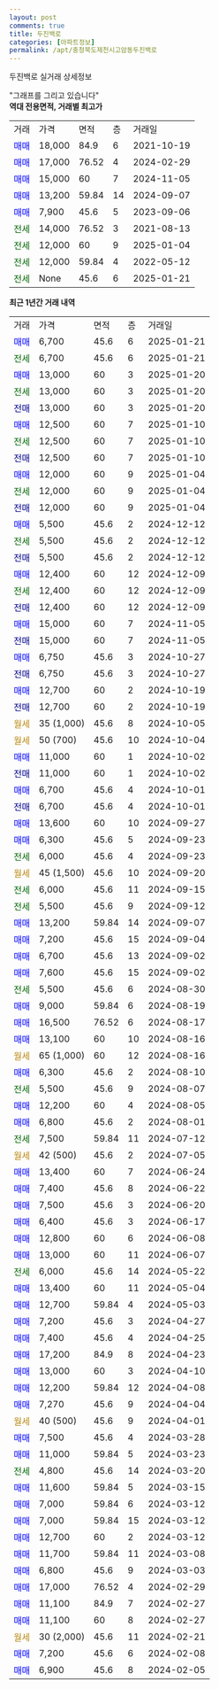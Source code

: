 ```yaml
---
layout: post
comments: true
title: 두진백로
categories: [아파트정보]
permalink: /apt/충청북도제천시고암동두진백로
---
```


두진백로 실거래 상세정보

<script type="text/javascript">
  google.charts.load('current', {'packages':['line', 'corechart']});
  google.charts.setOnLoadCallback(drawChart);

  function drawChart() {
    var data = new google.visualization.DataTable();
    data.addColumn('date', '거래일');
    data.addColumn('number', "매매");
    data.addColumn('number', "전세");
    data.addColumn('number', "전매");

    data.addRows([[new Date(Date.parse("2025-01-21")), 6700, null, null], [new Date(Date.parse("2025-01-21")), null, 6700, null], [new Date(Date.parse("2025-01-20")), 13000, null, null], [new Date(Date.parse("2025-01-20")), null, 13000, null], [new Date(Date.parse("2025-01-20")), null, null, 13000], [new Date(Date.parse("2025-01-10")), 12500, null, null], [new Date(Date.parse("2025-01-10")), null, 12500, null], [new Date(Date.parse("2025-01-10")), null, null, 12500], [new Date(Date.parse("2025-01-04")), 12000, null, null], [new Date(Date.parse("2025-01-04")), null, 12000, null], [new Date(Date.parse("2025-01-04")), null, null, 12000], [new Date(Date.parse("2024-12-12")), 5500, null, null], [new Date(Date.parse("2024-12-12")), null, 5500, null], [new Date(Date.parse("2024-12-12")), null, null, 5500], [new Date(Date.parse("2024-12-09")), 12400, null, null], [new Date(Date.parse("2024-12-09")), null, 12400, null], [new Date(Date.parse("2024-12-09")), null, null, 12400], [new Date(Date.parse("2024-11-05")), 15000, null, null], [new Date(Date.parse("2024-11-05")), null, null, 15000], [new Date(Date.parse("2024-10-27")), 6750, null, null], [new Date(Date.parse("2024-10-27")), null, null, 6750], [new Date(Date.parse("2024-10-19")), 12700, null, null], [new Date(Date.parse("2024-10-19")), null, null, 12700], [new Date(Date.parse("2024-10-05")), null, null, null], [new Date(Date.parse("2024-10-04")), null, null, null], [new Date(Date.parse("2024-10-02")), 11000, null, null], [new Date(Date.parse("2024-10-02")), null, null, 11000], [new Date(Date.parse("2024-10-01")), 6700, null, null], [new Date(Date.parse("2024-10-01")), null, null, 6700], [new Date(Date.parse("2024-09-27")), 13600, null, null], [new Date(Date.parse("2024-09-23")), 6300, null, null], [new Date(Date.parse("2024-09-23")), null, 6000, null], [new Date(Date.parse("2024-09-20")), null, null, null], [new Date(Date.parse("2024-09-15")), null, 6000, null], [new Date(Date.parse("2024-09-12")), null, 5500, null], [new Date(Date.parse("2024-09-07")), 13200, null, null], [new Date(Date.parse("2024-09-04")), 7200, null, null], [new Date(Date.parse("2024-09-02")), 6700, null, null], [new Date(Date.parse("2024-09-02")), 7600, null, null], [new Date(Date.parse("2024-08-30")), null, 5500, null], [new Date(Date.parse("2024-08-19")), 9000, null, null], [new Date(Date.parse("2024-08-17")), 16500, null, null], [new Date(Date.parse("2024-08-16")), 13100, null, null], [new Date(Date.parse("2024-08-16")), null, null, null], [new Date(Date.parse("2024-08-10")), 6300, null, null], [new Date(Date.parse("2024-08-07")), null, 5500, null], [new Date(Date.parse("2024-08-05")), 12200, null, null], [new Date(Date.parse("2024-08-01")), 6800, null, null], [new Date(Date.parse("2024-07-12")), null, 7500, null], [new Date(Date.parse("2024-07-05")), null, null, null], [new Date(Date.parse("2024-06-24")), 13400, null, null], [new Date(Date.parse("2024-06-22")), 7400, null, null], [new Date(Date.parse("2024-06-20")), 7500, null, null], [new Date(Date.parse("2024-06-17")), 6400, null, null], [new Date(Date.parse("2024-06-08")), 12800, null, null], [new Date(Date.parse("2024-06-07")), 13000, null, null], [new Date(Date.parse("2024-05-22")), null, 6000, null], [new Date(Date.parse("2024-05-04")), 13400, null, null], [new Date(Date.parse("2024-05-03")), 12700, null, null], [new Date(Date.parse("2024-04-27")), 7200, null, null], [new Date(Date.parse("2024-04-25")), 7400, null, null], [new Date(Date.parse("2024-04-23")), 17200, null, null], [new Date(Date.parse("2024-04-10")), 13000, null, null], [new Date(Date.parse("2024-04-08")), 12200, null, null], [new Date(Date.parse("2024-04-04")), 7270, null, null], [new Date(Date.parse("2024-04-01")), null, null, null], [new Date(Date.parse("2024-03-28")), 7500, null, null], [new Date(Date.parse("2024-03-23")), 11000, null, null], [new Date(Date.parse("2024-03-20")), null, 4800, null], [new Date(Date.parse("2024-03-15")), 11600, null, null], [new Date(Date.parse("2024-03-12")), 7000, null, null], [new Date(Date.parse("2024-03-12")), 7000, null, null], [new Date(Date.parse("2024-03-12")), 12700, null, null], [new Date(Date.parse("2024-03-08")), 11700, null, null], [new Date(Date.parse("2024-03-03")), 6800, null, null], [new Date(Date.parse("2024-02-29")), 17000, null, null], [new Date(Date.parse("2024-02-27")), 11100, null, null], [new Date(Date.parse("2024-02-27")), 11100, null, null], [new Date(Date.parse("2024-02-21")), null, null, null], [new Date(Date.parse("2024-02-08")), 7200, null, null], [new Date(Date.parse("2024-02-05")), 6900, null, null]]);

    var options = {
      hAxis: {
        format: 'yyyy/MM/dd'
      },    
      lineWidth: 0,
      pointsVisible: true,    
      title: '최근 1년간 유형별 실거래가 분포',
      legend: { position: 'bottom' }
    };

    var formatter = new google.visualization.NumberFormat({pattern:'###,###'} );
    formatter.format(data, 1);
    formatter.format(data, 2);
    
    setTimeout(function() {
        var chart = new google.visualization.LineChart(document.getElementById('columnchart_material'));
        chart.draw(data, (options));
        document.getElementById('loading').style.display = 'none';
    }, 200);
  }
</script>


<div id="loading" style="z-index:20; display: block; margin-left: 0px">"그래프를 그리고 있습니다"</div>
<div id="columnchart_material" style="width: 95%; margin-left: 0px; display: block"></div>
<!-- contents start -->
<b>역대 전용면적, 거래별 최고가</b>
<table class="sortable">
    <tr>
      <td>거래</td>
      <td>가격</td>
      <td>면적</td>
      <td>층</td>
      <td>거래일</td>
    </tr>
        <tr>
          <td><a style="color: blue">매매</a></td>
          <td>18,000</td>
          <td>84.9</td>
          <td>6</td>
          <td>2021-10-19</td>
        </tr>            <tr>
          <td><a style="color: blue">매매</a></td>
          <td>17,000</td>
          <td>76.52</td>
          <td>4</td>
          <td>2024-02-29</td>
        </tr>            <tr>
          <td><a style="color: blue">매매</a></td>
          <td>15,000</td>
          <td>60</td>
          <td>7</td>
          <td>2024-11-05</td>
        </tr>            <tr>
          <td><a style="color: blue">매매</a></td>
          <td>13,200</td>
          <td>59.84</td>
          <td>14</td>
          <td>2024-09-07</td>
        </tr>            <tr>
          <td><a style="color: blue">매매</a></td>
          <td>7,900</td>
          <td>45.6</td>
          <td>5</td>
          <td>2023-09-06</td>
        </tr>        
        <tr>
              <td><a style="color: darkgreen">전세</a></td>
              <td>14,000</td>
              <td>76.52</td>
              <td>3</td>
              <td>2021-08-13</td>
            </tr>            <tr>
              <td><a style="color: darkgreen">전세</a></td>
              <td>12,000</td>
              <td>60</td>
              <td>9</td>
              <td>2025-01-04</td>
            </tr>            <tr>
              <td><a style="color: darkgreen">전세</a></td>
              <td>12,000</td>
              <td>59.84</td>
              <td>4</td>
              <td>2022-05-12</td>
            </tr>            <tr>
              <td><a style="color: darkgreen">전세</a></td>
              <td>None</td>
              <td>45.6</td>
              <td>6</td>
              <td>2025-01-21</td>
            </tr>        
    
</table>

<b>최근 1년간 거래 내역</b>

<table class="sortable">
    <tr>
      <td>거래</td>
      <td>가격</td>
      <td>면적</td>
      <td>층</td>
      <td>거래일</td>
    </tr>
    <tr>
      <td><a style="color: blue">매매</a></td>
      <td>6,700</td>
      <td>45.6</td>
      <td>6</td>
      <td>2025-01-21</td>
    </tr>          <tr>
      <td><a style="color: darkgreen">전세</a></td>
      <td>6,700</td>
      <td>45.6</td>
      <td>6</td>
      <td>2025-01-21</td>
    </tr>          <tr>
      <td><a style="color: blue">매매</a></td>
      <td>13,000</td>
      <td>60</td>
      <td>3</td>
      <td>2025-01-20</td>
    </tr>          <tr>
      <td><a style="color: darkgreen">전세</a></td>
      <td>13,000</td>
      <td>60</td>
      <td>3</td>
      <td>2025-01-20</td>
    </tr>          <tr>
      <td><a style="color: darkblue">전매</a></td>
      <td>13,000</td>
      <td>60</td>
      <td>3</td>
      <td>2025-01-20</td>
    </tr>          <tr>
      <td><a style="color: blue">매매</a></td>
      <td>12,500</td>
      <td>60</td>
      <td>7</td>
      <td>2025-01-10</td>
    </tr>          <tr>
      <td><a style="color: darkgreen">전세</a></td>
      <td>12,500</td>
      <td>60</td>
      <td>7</td>
      <td>2025-01-10</td>
    </tr>          <tr>
      <td><a style="color: darkblue">전매</a></td>
      <td>12,500</td>
      <td>60</td>
      <td>7</td>
      <td>2025-01-10</td>
    </tr>          <tr>
      <td><a style="color: blue">매매</a></td>
      <td>12,000</td>
      <td>60</td>
      <td>9</td>
      <td>2025-01-04</td>
    </tr>          <tr>
      <td><a style="color: darkgreen">전세</a></td>
      <td>12,000</td>
      <td>60</td>
      <td>9</td>
      <td>2025-01-04</td>
    </tr>          <tr>
      <td><a style="color: darkblue">전매</a></td>
      <td>12,000</td>
      <td>60</td>
      <td>9</td>
      <td>2025-01-04</td>
    </tr>          <tr>
      <td><a style="color: blue">매매</a></td>
      <td>5,500</td>
      <td>45.6</td>
      <td>2</td>
      <td>2024-12-12</td>
    </tr>          <tr>
      <td><a style="color: darkgreen">전세</a></td>
      <td>5,500</td>
      <td>45.6</td>
      <td>2</td>
      <td>2024-12-12</td>
    </tr>          <tr>
      <td><a style="color: darkblue">전매</a></td>
      <td>5,500</td>
      <td>45.6</td>
      <td>2</td>
      <td>2024-12-12</td>
    </tr>          <tr>
      <td><a style="color: blue">매매</a></td>
      <td>12,400</td>
      <td>60</td>
      <td>12</td>
      <td>2024-12-09</td>
    </tr>          <tr>
      <td><a style="color: darkgreen">전세</a></td>
      <td>12,400</td>
      <td>60</td>
      <td>12</td>
      <td>2024-12-09</td>
    </tr>          <tr>
      <td><a style="color: darkblue">전매</a></td>
      <td>12,400</td>
      <td>60</td>
      <td>12</td>
      <td>2024-12-09</td>
    </tr>          <tr>
      <td><a style="color: blue">매매</a></td>
      <td>15,000</td>
      <td>60</td>
      <td>7</td>
      <td>2024-11-05</td>
    </tr>          <tr>
      <td><a style="color: darkblue">전매</a></td>
      <td>15,000</td>
      <td>60</td>
      <td>7</td>
      <td>2024-11-05</td>
    </tr>          <tr>
      <td><a style="color: blue">매매</a></td>
      <td>6,750</td>
      <td>45.6</td>
      <td>3</td>
      <td>2024-10-27</td>
    </tr>          <tr>
      <td><a style="color: darkblue">전매</a></td>
      <td>6,750</td>
      <td>45.6</td>
      <td>3</td>
      <td>2024-10-27</td>
    </tr>          <tr>
      <td><a style="color: blue">매매</a></td>
      <td>12,700</td>
      <td>60</td>
      <td>2</td>
      <td>2024-10-19</td>
    </tr>          <tr>
      <td><a style="color: darkblue">전매</a></td>
      <td>12,700</td>
      <td>60</td>
      <td>2</td>
      <td>2024-10-19</td>
    </tr>          <tr>
      <td><a style="color: darkgoldenrod">월세</a></td>
      <td>35 (1,000)</td>
      <td>45.6</td>
      <td>8</td>
      <td>2024-10-05</td>
    </tr>          <tr>
      <td><a style="color: darkgoldenrod">월세</a></td>
      <td>50 (700)</td>
      <td>45.6</td>
      <td>10</td>
      <td>2024-10-04</td>
    </tr>          <tr>
      <td><a style="color: blue">매매</a></td>
      <td>11,000</td>
      <td>60</td>
      <td>1</td>
      <td>2024-10-02</td>
    </tr>          <tr>
      <td><a style="color: darkblue">전매</a></td>
      <td>11,000</td>
      <td>60</td>
      <td>1</td>
      <td>2024-10-02</td>
    </tr>          <tr>
      <td><a style="color: blue">매매</a></td>
      <td>6,700</td>
      <td>45.6</td>
      <td>4</td>
      <td>2024-10-01</td>
    </tr>          <tr>
      <td><a style="color: darkblue">전매</a></td>
      <td>6,700</td>
      <td>45.6</td>
      <td>4</td>
      <td>2024-10-01</td>
    </tr>          <tr>
      <td><a style="color: blue">매매</a></td>
      <td>13,600</td>
      <td>60</td>
      <td>10</td>
      <td>2024-09-27</td>
    </tr>          <tr>
      <td><a style="color: blue">매매</a></td>
      <td>6,300</td>
      <td>45.6</td>
      <td>5</td>
      <td>2024-09-23</td>
    </tr>          <tr>
      <td><a style="color: darkgreen">전세</a></td>
      <td>6,000</td>
      <td>45.6</td>
      <td>4</td>
      <td>2024-09-23</td>
    </tr>          <tr>
      <td><a style="color: darkgoldenrod">월세</a></td>
      <td>45 (1,500)</td>
      <td>45.6</td>
      <td>10</td>
      <td>2024-09-20</td>
    </tr>          <tr>
      <td><a style="color: darkgreen">전세</a></td>
      <td>6,000</td>
      <td>45.6</td>
      <td>11</td>
      <td>2024-09-15</td>
    </tr>          <tr>
      <td><a style="color: darkgreen">전세</a></td>
      <td>5,500</td>
      <td>45.6</td>
      <td>9</td>
      <td>2024-09-12</td>
    </tr>          <tr>
      <td><a style="color: blue">매매</a></td>
      <td>13,200</td>
      <td>59.84</td>
      <td>14</td>
      <td>2024-09-07</td>
    </tr>          <tr>
      <td><a style="color: blue">매매</a></td>
      <td>7,200</td>
      <td>45.6</td>
      <td>15</td>
      <td>2024-09-04</td>
    </tr>          <tr>
      <td><a style="color: blue">매매</a></td>
      <td>6,700</td>
      <td>45.6</td>
      <td>13</td>
      <td>2024-09-02</td>
    </tr>          <tr>
      <td><a style="color: blue">매매</a></td>
      <td>7,600</td>
      <td>45.6</td>
      <td>15</td>
      <td>2024-09-02</td>
    </tr>          <tr>
      <td><a style="color: darkgreen">전세</a></td>
      <td>5,500</td>
      <td>45.6</td>
      <td>6</td>
      <td>2024-08-30</td>
    </tr>          <tr>
      <td><a style="color: blue">매매</a></td>
      <td>9,000</td>
      <td>59.84</td>
      <td>6</td>
      <td>2024-08-19</td>
    </tr>          <tr>
      <td><a style="color: blue">매매</a></td>
      <td>16,500</td>
      <td>76.52</td>
      <td>6</td>
      <td>2024-08-17</td>
    </tr>          <tr>
      <td><a style="color: blue">매매</a></td>
      <td>13,100</td>
      <td>60</td>
      <td>10</td>
      <td>2024-08-16</td>
    </tr>          <tr>
      <td><a style="color: darkgoldenrod">월세</a></td>
      <td>65 (1,000)</td>
      <td>60</td>
      <td>12</td>
      <td>2024-08-16</td>
    </tr>          <tr>
      <td><a style="color: blue">매매</a></td>
      <td>6,300</td>
      <td>45.6</td>
      <td>2</td>
      <td>2024-08-10</td>
    </tr>          <tr>
      <td><a style="color: darkgreen">전세</a></td>
      <td>5,500</td>
      <td>45.6</td>
      <td>9</td>
      <td>2024-08-07</td>
    </tr>          <tr>
      <td><a style="color: blue">매매</a></td>
      <td>12,200</td>
      <td>60</td>
      <td>4</td>
      <td>2024-08-05</td>
    </tr>          <tr>
      <td><a style="color: blue">매매</a></td>
      <td>6,800</td>
      <td>45.6</td>
      <td>2</td>
      <td>2024-08-01</td>
    </tr>          <tr>
      <td><a style="color: darkgreen">전세</a></td>
      <td>7,500</td>
      <td>59.84</td>
      <td>11</td>
      <td>2024-07-12</td>
    </tr>          <tr>
      <td><a style="color: darkgoldenrod">월세</a></td>
      <td>42 (500)</td>
      <td>45.6</td>
      <td>2</td>
      <td>2024-07-05</td>
    </tr>          <tr>
      <td><a style="color: blue">매매</a></td>
      <td>13,400</td>
      <td>60</td>
      <td>7</td>
      <td>2024-06-24</td>
    </tr>          <tr>
      <td><a style="color: blue">매매</a></td>
      <td>7,400</td>
      <td>45.6</td>
      <td>8</td>
      <td>2024-06-22</td>
    </tr>          <tr>
      <td><a style="color: blue">매매</a></td>
      <td>7,500</td>
      <td>45.6</td>
      <td>3</td>
      <td>2024-06-20</td>
    </tr>          <tr>
      <td><a style="color: blue">매매</a></td>
      <td>6,400</td>
      <td>45.6</td>
      <td>3</td>
      <td>2024-06-17</td>
    </tr>          <tr>
      <td><a style="color: blue">매매</a></td>
      <td>12,800</td>
      <td>60</td>
      <td>6</td>
      <td>2024-06-08</td>
    </tr>          <tr>
      <td><a style="color: blue">매매</a></td>
      <td>13,000</td>
      <td>60</td>
      <td>11</td>
      <td>2024-06-07</td>
    </tr>          <tr>
      <td><a style="color: darkgreen">전세</a></td>
      <td>6,000</td>
      <td>45.6</td>
      <td>14</td>
      <td>2024-05-22</td>
    </tr>          <tr>
      <td><a style="color: blue">매매</a></td>
      <td>13,400</td>
      <td>60</td>
      <td>11</td>
      <td>2024-05-04</td>
    </tr>          <tr>
      <td><a style="color: blue">매매</a></td>
      <td>12,700</td>
      <td>59.84</td>
      <td>4</td>
      <td>2024-05-03</td>
    </tr>          <tr>
      <td><a style="color: blue">매매</a></td>
      <td>7,200</td>
      <td>45.6</td>
      <td>3</td>
      <td>2024-04-27</td>
    </tr>          <tr>
      <td><a style="color: blue">매매</a></td>
      <td>7,400</td>
      <td>45.6</td>
      <td>4</td>
      <td>2024-04-25</td>
    </tr>          <tr>
      <td><a style="color: blue">매매</a></td>
      <td>17,200</td>
      <td>84.9</td>
      <td>8</td>
      <td>2024-04-23</td>
    </tr>          <tr>
      <td><a style="color: blue">매매</a></td>
      <td>13,000</td>
      <td>60</td>
      <td>3</td>
      <td>2024-04-10</td>
    </tr>          <tr>
      <td><a style="color: blue">매매</a></td>
      <td>12,200</td>
      <td>59.84</td>
      <td>12</td>
      <td>2024-04-08</td>
    </tr>          <tr>
      <td><a style="color: blue">매매</a></td>
      <td>7,270</td>
      <td>45.6</td>
      <td>9</td>
      <td>2024-04-04</td>
    </tr>          <tr>
      <td><a style="color: darkgoldenrod">월세</a></td>
      <td>40 (500)</td>
      <td>45.6</td>
      <td>9</td>
      <td>2024-04-01</td>
    </tr>          <tr>
      <td><a style="color: blue">매매</a></td>
      <td>7,500</td>
      <td>45.6</td>
      <td>4</td>
      <td>2024-03-28</td>
    </tr>          <tr>
      <td><a style="color: blue">매매</a></td>
      <td>11,000</td>
      <td>59.84</td>
      <td>5</td>
      <td>2024-03-23</td>
    </tr>          <tr>
      <td><a style="color: darkgreen">전세</a></td>
      <td>4,800</td>
      <td>45.6</td>
      <td>14</td>
      <td>2024-03-20</td>
    </tr>          <tr>
      <td><a style="color: blue">매매</a></td>
      <td>11,600</td>
      <td>59.84</td>
      <td>5</td>
      <td>2024-03-15</td>
    </tr>          <tr>
      <td><a style="color: blue">매매</a></td>
      <td>7,000</td>
      <td>59.84</td>
      <td>6</td>
      <td>2024-03-12</td>
    </tr>          <tr>
      <td><a style="color: blue">매매</a></td>
      <td>7,000</td>
      <td>59.84</td>
      <td>15</td>
      <td>2024-03-12</td>
    </tr>          <tr>
      <td><a style="color: blue">매매</a></td>
      <td>12,700</td>
      <td>60</td>
      <td>2</td>
      <td>2024-03-12</td>
    </tr>          <tr>
      <td><a style="color: blue">매매</a></td>
      <td>11,700</td>
      <td>59.84</td>
      <td>11</td>
      <td>2024-03-08</td>
    </tr>          <tr>
      <td><a style="color: blue">매매</a></td>
      <td>6,800</td>
      <td>45.6</td>
      <td>9</td>
      <td>2024-03-03</td>
    </tr>          <tr>
      <td><a style="color: blue">매매</a></td>
      <td>17,000</td>
      <td>76.52</td>
      <td>4</td>
      <td>2024-02-29</td>
    </tr>          <tr>
      <td><a style="color: blue">매매</a></td>
      <td>11,100</td>
      <td>84.9</td>
      <td>7</td>
      <td>2024-02-27</td>
    </tr>          <tr>
      <td><a style="color: blue">매매</a></td>
      <td>11,100</td>
      <td>60</td>
      <td>8</td>
      <td>2024-02-27</td>
    </tr>          <tr>
      <td><a style="color: darkgoldenrod">월세</a></td>
      <td>30 (2,000)</td>
      <td>45.6</td>
      <td>11</td>
      <td>2024-02-21</td>
    </tr>          <tr>
      <td><a style="color: blue">매매</a></td>
      <td>7,200</td>
      <td>45.6</td>
      <td>6</td>
      <td>2024-02-08</td>
    </tr>          <tr>
      <td><a style="color: blue">매매</a></td>
      <td>6,900</td>
      <td>45.6</td>
      <td>8</td>
      <td>2024-02-05</td>
    </tr>      </table>
<!-- contents end -->    

